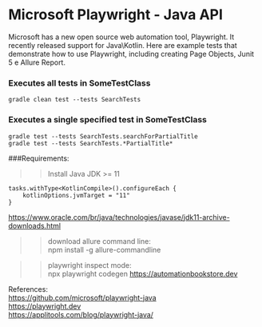 # Microsoft Playwright - Java API

Microsoft has a new open source web automation tool, Playwright. It recently released support for Java\Kotlin. Here are example tests that demonstrate how to use Playwright, including creating Page Objects, Junit 5 e Allure Report.  


### Executes all tests in SomeTestClass
```
gradle clean test --tests SearchTests
```
### Executes a single specified test in SomeTestClass
```
gradle test --tests SearchTests.searchForPartialTitle
gradle test --tests SearchTests.*PartialTitle*
```
###Requirements:  
>> Install Java JDK >= 11  
```  
tasks.withType<KotlinCompile>().configureEach {
    kotlinOptions.jvmTarget = "11"
}
```  
https://www.oracle.com/br/java/technologies/javase/jdk11-archive-downloads.html  

>> download allure command line:  
npm install -g allure-commandline

>> playwright inspect mode:  
npx playwright codegen https://automationbookstore.dev


References:  
https://github.com/microsoft/playwright-java  
https://playwright.dev  
https://applitools.com/blog/playwright-java/  
